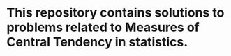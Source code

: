 # This repository contains solutions to problems related to Measures of Central Tendency in statistics.
